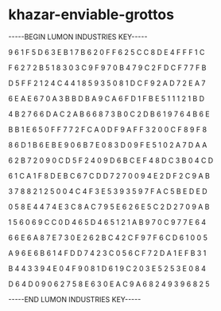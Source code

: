 # khazar-enviable-grottos

-----BEGIN LUMON INDUSTRIES KEY-----

9 6 1 F 5 D 6 3 E B 1 7 B 6 2 0 F F 6 2 5 C C 8 D E 4 F F F 1 C

F 6 2 7 2 B 5 1 8 3 0 3 C 9 F 9 7 0 B 4 7 9 C 2 F D C F 7 7 F B

D 5 F F 2 1 2 4 C 4 4 1 8 5 9 3 5 0 8 1 D C F 9 2 A D 7 2 E A 7

6 E A E 6 7 0 A 3 B B D B A 9 C A 6 F D 1 F B E 5 1 1 1 2 1 B D

4 B 2 7 6 6 D A C 2 A B 6 6 8 7 3 B 0 C 2 D B 6 1 9 7 6 4 B 6 E

B B 1 E 6 5 0 F F 7 7 2 F C A 0 D F 9 A F F 3 2 0 0 C F 8 9 F 8

8 6 D 1 B 6 E B E 9 0 6 B 7 E 0 8 3 D 0 9 F E 5 1 0 2 A 7 D A A

6 2 B 7 2 0 9 0 C D 5 F 2 4 0 9 D 6 B C E F 4 8 D C 3 B 0 4 C D

6 1 C A 1 F 8 D E B C 6 7 C D D 7 2 7 0 0 9 4 E 2 D F 2 C 9 A B

3 7 8 8 2 1 2 5 0 0 4 C 4 F 3 E 5 3 9 3 5 9 7 F A C 5 B E D E D

0 5 8 E 4 4 7 4 E 3 C 8 A C 7 9 5 E 6 2 6 E 5 C 2 D 2 7 0 9 A B

1 5 6 0 6 9 C C 0 D 4 6 5 D 4 6 5 1 2 1 A B 9 7 0 C 9 7 7 E 6 4

6 6 E 6 A 8 7 E 7 3 0 E 2 6 2 B C 4 2 C F 9 7 F 6 C D 6 1 0 0 5

A 9 6 E 6 B 6 1 4 F D D 7 4 2 3 C 0 5 6 C F 7 2 D A 1 E F B 3 1

B 4 4 3 3 9 4 E 0 4 F 9 0 8 1 D 6 1 9 C 2 0 3 E 5 2 5 3 E 0 8 4

D 6 4 D 0 9 0 6 2 7 5 8 E 6 3 0 E A C 9 A 6 8 2 4 9 3 9 6 8 2 5

-----END LUMON INDUSTRIES KEY-----
